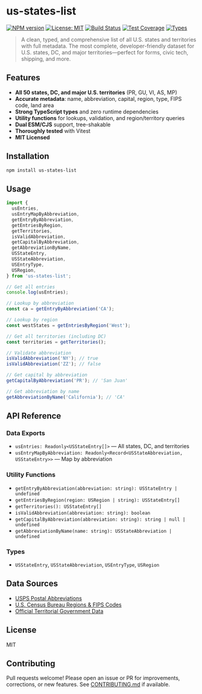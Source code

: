 # us-states-list

[![NPM version](https://img.shields.io/npm/v/us-states-list.svg)](https://www.npmjs.com/package/us-states-list)
[![License: MIT](https://img.shields.io/badge/License-MIT-yellow.svg)](./LICENSE)
[![Build Status](https://github.com/venkatajanapareddy/us-states-list/actions/workflows/ci.yml/badge.svg)](https://github.com/venkatajanapareddy/us-states-list/actions)
[![Test Coverage](https://img.shields.io/coveralls/github/venkatajanapareddy/us-states-list/main)](https://github.com/venkatajanapareddy/us-states-list/actions)
[![Types](https://img.shields.io/npm/types/us-states-list.svg)](https://www.npmjs.com/package/us-states-list)

> A clean, typed, and comprehensive list of all U.S. states and territories with full metadata. The most complete, developer-friendly dataset for U.S. states, DC, and major territories—perfect for forms, civic tech, shipping, and more.

## Features

- **All 50 states, DC, and major U.S. territories** (PR, GU, VI, AS, MP)
- **Accurate metadata**: name, abbreviation, capital, region, type, FIPS code, land area
- **Strong TypeScript types** and zero runtime dependencies
- **Utility functions** for lookups, validation, and region/territory queries
- **Dual ESM/CJS** support, tree-shakable
- **Thoroughly tested** with Vitest
- **MIT Licensed**

## Installation

```sh
npm install us-states-list
```

## Usage

```ts
import {
  usEntries,
  usEntryMapByAbbreviation,
  getEntryByAbbreviation,
  getEntriesByRegion,
  getTerritories,
  isValidAbbreviation,
  getCapitalByAbbreviation,
  getAbbreviationByName,
  USStateEntry,
  USStateAbbreviation,
  USEntryType,
  USRegion,
} from 'us-states-list';

// Get all entries
console.log(usEntries);

// Lookup by abbreviation
const ca = getEntryByAbbreviation('CA');

// Lookup by region
const westStates = getEntriesByRegion('West');

// Get all territories (including DC)
const territories = getTerritories();

// Validate abbreviation
isValidAbbreviation('NY'); // true
isValidAbbreviation('ZZ'); // false

// Get capital by abbreviation
getCapitalByAbbreviation('PR'); // 'San Juan'

// Get abbreviation by name
getAbbreviationByName('California'); // 'CA'
```

## API Reference

### Data Exports

- `usEntries: Readonly<USStateEntry[]>` — All states, DC, and territories
- `usEntryMapByAbbreviation: Readonly<Record<USStateAbbreviation, USStateEntry>>` — Map by abbreviation

### Utility Functions

- `getEntryByAbbreviation(abbreviation: string): USStateEntry | undefined`
- `getEntriesByRegion(region: USRegion | string): USStateEntry[]`
- `getTerritories(): USStateEntry[]`
- `isValidAbbreviation(abbreviation: string): boolean`
- `getCapitalByAbbreviation(abbreviation: string): string | null | undefined`
- `getAbbreviationByName(name: string): USStateAbbreviation | undefined`

### Types

- `USStateEntry`, `USStateAbbreviation`, `USEntryType`, `USRegion`

## Data Sources

- [USPS Postal Abbreviations](https://pe.usps.com/text/pub28/28apb.htm)
- [U.S. Census Bureau Regions & FIPS Codes](https://www.census.gov/programs-surveys/geography/guidance/geo-identifiers.html)
- [Official Territorial Government Data](https://www.usa.gov/state-government)

## License

MIT

## Contributing

Pull requests welcome! Please open an issue or PR for improvements, corrections, or new features. See [CONTRIBUTING.md](./CONTRIBUTING.md) if available.
